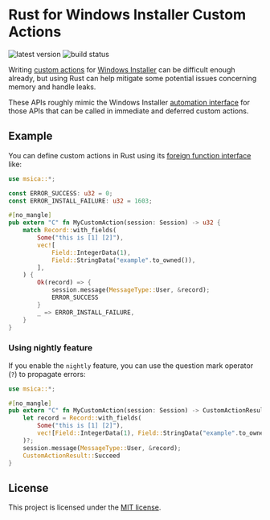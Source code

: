 # Rust for Windows Installer Custom Actions

![latest version](https://img.shields.io/crates/v/msica?logo=rust)
![build status](https://github.com/heaths/msica-rs/actions/workflows/ci.yml/badge.svg?event=push)

Writing [custom actions] for [Windows Installer] can be difficult enough already,
but using Rust can help mitigate some potential issues concerning memory and handle leaks.

These APIs roughly mimic the Windows Installer [automation interface] for those APIs
that can be called in immediate and deferred custom actions.

## Example

You can define custom actions in Rust using its [foreign function interface][ffi] like:

```rust
use msica::*;

const ERROR_SUCCESS: u32 = 0;
const ERROR_INSTALL_FAILURE: u32 = 1603;

#[no_mangle]
pub extern "C" fn MyCustomAction(session: Session) -> u32 {
    match Record::with_fields(
        Some("this is [1] [2]"),
        vec![
            Field::IntegerData(1),
            Field::StringData("example".to_owned()),
        ],
    ) {
        Ok(record) => {
            session.message(MessageType::User, &record);
            ERROR_SUCCESS
        }
        _ => ERROR_INSTALL_FAILURE,
    }
}
```

### Using nightly feature

If you enable the `nightly` feature, you can use the question mark operator (`?`) to propagate errors:

```rust
use msica::*;

#[no_mangle]
pub extern "C" fn MyCustomAction(session: Session) -> CustomActionResult {
    let record = Record::with_fields(
        Some("this is [1] [2]"),
        vec![Field::IntegerData(1), Field::StringData("example".to_owned())],
    )?;
    session.message(MessageType::User, &record);
    CustomActionResult::Succeed
}
```

## License

This project is licensed under the [MIT license](LICENSE.txt).

[automation interface]: https://docs.microsoft.com/windows/win32/msi/automation-interface
[custom actions]: https://docs.microsoft.com/windows/win32/msi/custom-actions
[ffi]: https://doc.rust-lang.org/nomicon/ffi.html
[Windows Installer]: https://docs.microsoft.com/windows/win32/msi/about-windows-installer
